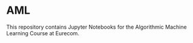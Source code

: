 # AML
This repository contains Jupyter Notebooks for the Algorithmic Machine Learning Course at Eurecom.

